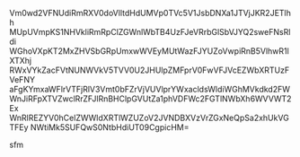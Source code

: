 Vm0wd2VFNUdiRmRXV0doVlltdHdUMVp0TVc5V1JsbDNXa1JTVjJKR2JETlhh
MUpUVmpKS1NHVkliRmRpClZGWnlWbTB4UzFJeVRrbGlSbVJYQ2sweFNsRldi
WGhoVXpKT2MxZHVSbGRpUmxwWVEyMUtWazFJYUZoVwpiRnB5VlhwR1lXTXhj
RWxVYkZacFVtNUNWVkV5TVV0U2JHUlpZMFprV0FwVFJVcEZWbXRTUzFVeFNY
aFgKYmxaWFlrVTFjRlV3Vmt0bFZrVjVUVlprYWxacldsWldiWGhMVkdkd2FW
WnJiRFpXTVZwclRrZFJlRnBHClpGVUtZa1phVDFWc2FGTlNWbXh6WVVWT2Ex
WnRlREZYV0hCelZWWldXRTlWZUZoV2JVNDBXVzVrZGxNeQpSa2xhUkVGTFEy
NWtiMk5SUFQwS0NtbHdiUT09CgpicHM=

sfm
